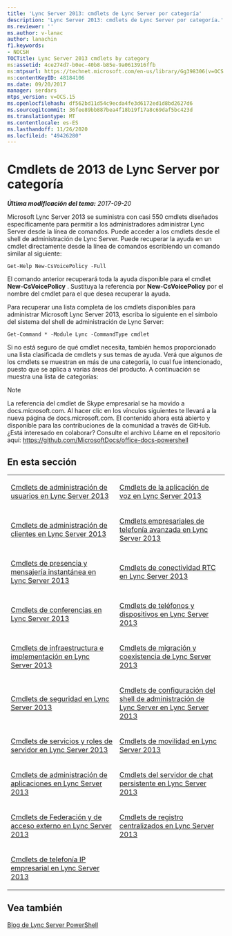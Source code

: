 ```yaml
---
title: 'Lync Server 2013: cmdlets de Lync Server por categoría'
description: 'Lync Server 2013: cmdlets de Lync Server por categoría.'
ms.reviewer: ''
ms.author: v-lanac
author: lanachin
f1.keywords:
- NOCSH
TOCTitle: Lync Server 2013 cmdlets by category
ms:assetid: 4ce274d7-b0ec-40b8-b85e-9a0613916ffb
ms:mtpsurl: https://technet.microsoft.com/en-us/library/Gg398306(v=OCS.15)
ms:contentKeyID: 48184106
ms.date: 09/20/2017
manager: serdars
mtps_version: v=OCS.15
ms.openlocfilehash: df562bd11d54c9ecda4fe3d6172ed1d8bd2627d6
ms.sourcegitcommit: 36fee89bb887bea4f18b19f17a8c69daf5bc423d
ms.translationtype: MT
ms.contentlocale: es-ES
ms.lasthandoff: 11/26/2020
ms.locfileid: "49426280"
---
```

# <a name="lync-server-2013-cmdlets-by-category"></a>Cmdlets de 2013 de Lync Server por categoría

<div data-xmlns="http://www.w3.org/1999/xhtml">

<div class="topic" data-xmlns="http://www.w3.org/1999/xhtml" data-msxsl="urn:schemas-microsoft-com:xslt" data-cs="https://msdn.microsoft.com/">

<div data-asp="https://msdn2.microsoft.com/asp">



</div>

<div id="mainSection">

<div id="mainBody">

<span> </span>

_**Última modificación del tema:** 2017-09-20_

Microsoft Lync Server 2013 se suministra con casi 550 cmdlets diseñados específicamente para permitir a los administradores administrar Lync Server desde la línea de comandos. Puede acceder a los cmdlets desde el shell de administración de Lync Server. Puede recuperar la ayuda en un cmdlet directamente desde la línea de comandos escribiendo un comando similar al siguiente:

    Get-Help New-CsVoicePolicy -Full

El comando anterior recuperará toda la ayuda disponible para el cmdlet **New-CsVoicePolicy** . Sustituya la referencia por **New-CsVoicePolicy** por el nombre del cmdlet para el que desea recuperar la ayuda.

Para recuperar una lista completa de los cmdlets disponibles para administrar Microsoft Lync Server 2013, escriba lo siguiente en el símbolo del sistema del shell de administración de Lync Server:

    Get-Command * -Module Lync -CommandType cmdlet

Si no está seguro de qué cmdlet necesita, también hemos proporcionado una lista clasificada de cmdlets y sus temas de ayuda. Verá que algunos de los cmdlets se muestran en más de una categoría, lo cual fue intencionado, puesto que se aplica a varias áreas del producto. A continuación se muestra una lista de categorías:

<div>


> [!NOTE]
> La referencia del cmdlet de Skype empresarial se ha movido a docs.microsoft.com. Al hacer clic en los vínculos siguientes te llevará a la nueva página de docs.microsoft.com. El contenido ahora está abierto y disponible para las contribuciones de la comunidad a través de GitHub. ¿Está interesado en colaborar? Consulte el archivo Léame en el repositorio aquí: <A href="https://github.com/microsoftdocs/office-docs-powershell">https://github.com/MicrosoftDocs/office-docs-powershell</A>



</div>

<div>

## <a name="in-this-section"></a>En esta sección


<table>
<colgroup>
<col style="width: 50%" />
<col style="width: 50%" />
</colgroup>
<tbody>
<tr class="odd">
<td><p><a href="lync-server-2013-user-management-cmdlets.md">Cmdlets de administración de usuarios en Lync Server 2013</a></p></td>
<td><p><a href="lync-server-2013-voice-application-cmdlets.md">Cmdlets de la aplicación de voz en Lync Server 2013</a></p></td>
</tr>
<tr class="even">
<td><p><a href="lync-server-2013-client-management-cmdlets.md">Cmdlets de administración de clientes en Lync Server 2013</a></p></td>
<td><p><a href="lync-server-2013-advanced-enterprise-voice-cmdlets.md">Cmdlets empresariales de telefonía avanzada en Lync Server 2013</a></p></td>
</tr>
<tr class="odd">
<td><p><a href="lync-server-2013-im-and-presence-cmdlets.md">Cmdlets de presencia y mensajería instantánea en Lync Server 2013</a></p></td>
<td><p><a href="lync-server-2013-pstn-connectivity-cmdlets.md">Cmdlets de conectividad RTC en Lync Server 2013</a></p></td>
</tr>
<tr class="even">
<td><p><a href="lync-server-2013-conferencing-cmdlets.md">Cmdlets de conferencias en Lync Server 2013</a></p></td>
<td><p><a href="lync-server-2013-phones-and-devices-cmdlets.md">Cmdlets de teléfonos y dispositivos en Lync Server 2013</a></p></td>
</tr>
<tr class="odd">
<td><p><a href="lync-server-2013-infrastructure-and-deployment-cmdlets.md">Cmdlets de infraestructura e implementación en Lync Server 2013</a></p></td>
<td><p><a href="lync-server-2013-migration-and-coexistence-cmdlets.md">Cmdlets de migración y coexistencia de Lync Server 2013</a></p></td>
</tr>
<tr class="even">
<td><p><a href="lync-server-2013-security-cmdlets.md">Cmdlets de seguridad en Lync Server 2013</a></p></td>
<td><p><a href="lync-server-2013-lync-server-management-shell-configuration-cmdlets.md">Cmdlets de configuración del shell de administración de Lync Server en Lync Server 2013</a></p></td>
</tr>
<tr class="odd">
<td><p><a href="lync-server-2013-server-roles-and-services-cmdlets.md">Cmdlets de servicios y roles de servidor en Lync Server 2013</a></p></td>
<td><p><a href="lync-server-2013-mobility-cmdlets.md">Cmdlets de movilidad en Lync Server 2013</a></p></td>
</tr>
<tr class="even">
<td><p><a href="lync-server-2013-application-management-cmdlets.md">Cmdlets de administración de aplicaciones en Lync Server 2013</a></p></td>
<td><p><a href="lync-server-2013-persistent-chat-server-cmdlets.md">Cmdlets del servidor de chat persistente en Lync Server 2013</a></p></td>
</tr>
<tr class="odd">
<td><p><a href="lync-server-2013-federation-and-external-access-cmdlets.md">Cmdlets de Federación y de acceso externo en Lync Server 2013</a></p></td>
<td><p><a href="lync-server-2013-centralized-logging-cmdlets.md">Cmdlets de registro centralizados en Lync Server 2013</a></p></td>
</tr>
<tr class="even">
<td><p><a href="lync-server-2013-enterprise-voice-cmdlets.md">Cmdlets de telefonía IP empresarial en Lync Server 2013</a></p></td>
<td></td>
</tr>
</tbody>
</table>


</div>

<div>

## <a name="see-also"></a>Vea también


[Blog de Lync Server PowerShell](https://go.microsoft.com/fwlink/p/?linkid=203150)  
  

</div>

</div>

<span> </span>

</div>

</div>

</div>

